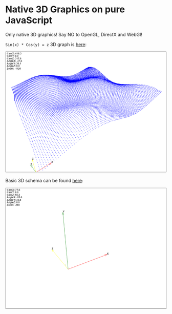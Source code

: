 Native 3D Graphics on pure JavaScript
==================

Only native 3D graphics! Say NO to OpenGL, DirectX and WebGl!

`Sin(x) * Cos(y) = z` 3D graph is [here][2]:

![alt text](https://github.com/dyatchenko/Native_3D_Graphics/blob/master/Javascript_3D_Graphics/graph_sin_cos_sample.png)

Basic 3D schema can be found [here][1]:

![alt text](https://github.com/dyatchenko/Native_3D_Graphics/blob/master/Javascript_3D_Graphics/index_sample.png)

  [1]: https://rawgit.com/dyatchenko/Native_3D_Graphics/master/Javascript_3D_Graphics/index.html
  [2]: https://rawgit.com/dyatchenko/Native_3D_Graphics/master/Javascript_3D_Graphics/graph_sin_cos.html
